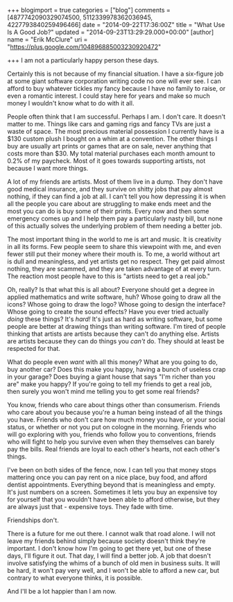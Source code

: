 +++
blogimport = true
categories = ["blog"]
comments = [4877742090329074500, 5112339978362036945, 4227793840259496466]
date = "2014-09-22T17:36:00Z"
title = "What Use Is A Good Job?"
updated = "2014-09-23T13:29:29.000+00:00"
[author]
name = "Erik McClure"
uri = "https://plus.google.com/104896885003230920472"

+++
I am not a particularly happy person these days.

Certainly this is not because of my financial situation. I have a six-figure job at some giant software corporation writing code no one will ever see. I can afford to buy whatever tickles my fancy because I have no family to raise, or even a romantic interest. I could stay here for years and make so much money I wouldn't know what to do with it all.

People often think that I am successful. Perhaps I am. I don't care. It doesn't matter to me. Things like cars and gaming rigs and fancy TVs are just a waste of space. The most precious material possession I currently have is a $130 custom plush I bought on a whim at a convention. The other things I buy are usually art prints or games that are on sale, never anything that costs more than $30. My total material purchases each month amount to 0.2% of my paycheck. Most of it goes towards supporting artists, not because I want more things.

A lot of my friends are artists. Most of them live in a dump. They don't have good medical insurance, and they survive on shitty jobs that pay almost nothing, if they can find a job at all. I can't tell you how depressing it is when all the people you care about are struggling to make ends meet and the most you can do is buy some of their prints. Every now and then some emergency comes up and I help them pay a particularly nasty bill, but none of this actually solves the underlying problem of them needing a better job.

The most important thing in the world to me is art and music. It is creativity in all its forms. Few people seem to share this viewpoint with me, and even fewer still put their money where their mouth is. To me, a world without art is dull and meaningless, and yet artists get no respect. They get paid almost nothing, they are scammed, and they are taken advantage of at every turn. The reaction most people have to this is "artists need to get a real job."

Oh, really? Is that what this is all about? Everyone should get a degree in applied mathematics and write software, huh? Whose going to draw all the icons? Whose going to draw the logo? Whose going to design the interface? Whose going to create the sound effects? Have you ever tried actually *doing* these things? It's *hard!* It's just as hard as writing software, but some people are better at drawing things than writing software. I'm tired of people thinking that artists are artists because they can't do anything else. Artists are artists because they can do things you *can't* do. They should at least be respected for that.

What do people even *want* with all this money? What are you going to do, buy another car? Does this make you happy, having a bunch of useless crap in your garage? Does buying a giant house that says "I'm richer than you are" make you happy? If you're going to tell my friends to get a real job, then surely you won't mind me telling you to get some real friends?

You know, friends who care about things other than consumerism. Friends who care about you because you're a human being instead of all the things you have. Friends who don't care how much money you have, or your social status, or whether or not you put on cologne in the morning. Friends who will go exploring with you, friends who follow you to conventions, friends who will  fight to help you survive even when they themselves can barely pay the bills. Real friends are loyal to each other's hearts, not each other's things.

I've been on both sides of the fence, now. I can tell you that money stops mattering once you can pay rent on a nice place, buy food, and afford dentist appointments. Everything beyond that is meaningless and empty. It's just numbers on a screen. Sometimes it lets you buy an expensive toy for yourself that you wouldn't have been able to afford otherwise, but they are always just that - expensive toys. They fade with time.

Friendships don't.

There is a future for me out there. I cannot walk that road alone. I will not leave my friends behind simply because society doesn't think they're important. I don't know how I'm going to get there yet, but one of these days, I'll figure it out. That day, I will find a better job. A job that doesn't involve satisfying the whims of a bunch of old men in business suits. It will be hard, it won't pay very well, and I won't be able to afford a new car, but contrary to what everyone thinks, it is possible.

And I'll be a lot happier than I am now.
